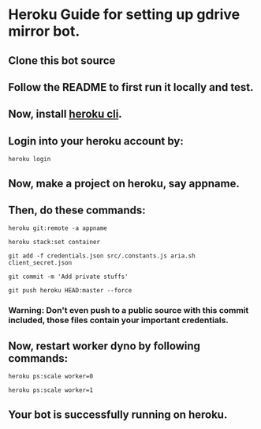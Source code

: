 # Heroku Guide for setting up gdrive mirror bot.

## Clone this bot source

## Follow the README to first run it locally and test.

## Now, install [heroku cli](https://devcenter.heroku.com/articles/heroku-cli).

## Login into your heroku account by:
	heroku login

## Now, make a project on heroku, say appname.

## Then, do these commands:
	heroku git:remote -a appname

	heroku stack:set container

	git add -f credentials.json src/.constants.js aria.sh client_secret.json

	git commit -m 'Add private stuffs'

	git push heroku HEAD:master --force

### Warning: Don't even push to a public source with this commit included, those files contain your important credentials.

## Now, restart worker dyno by following commands:
	heroku ps:scale worker=0

	heroku ps:scale worker=1

## Your bot is successfully running on heroku.
